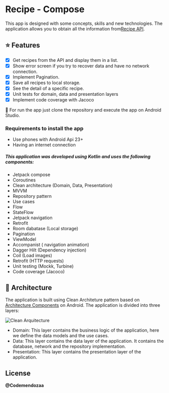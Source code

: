 # Recipe - Compose

This app is designed with some concepts, skills and new technologies. The application allows you to obtain all the information from[Recipe API](https://demo3504668.mockable.io/recipies?page=1).

## :star: Features

- [x] Get recipes from the API and display them in a list.
- [x] Show error screen if you try to recover data and have no network connection.
- [x] Implement Pagination.
- [x] Save all recipes to local storage.
- [x] See the detail of a specific recipe.
- [x] Unit tests for domain, data and presentation layers
- [x] Implement code coverage with Jacoco

:runner: For run the app just clone the repository and execute the app on Android Studio.

### Requirements to install the app
- Use phones with Android Api 23+
- Having an internet connection

##### This application was developed using Kotlin and uses the following components:
- Jetpack compose
- Coroutines
- Clean architecture (Domain, Data, Presentation)
- MVVM
- Repository pattern
- Use cases
- Flow
- StateFlow
- Jetpack navigation
- Retrofit
- Room dabatase (Local storage)
- Pagination
- ViewModel
- Accompanist ( navigation animation)
- Dagger Hilt (Dependency injection)
- Coil (Load images)
- Retrofit (HTTP requests)
- Unit testing (Mockk, Turbine)
- Code coverage (Jacoco)


## :dart: Architecture

The application is built using Clean Architeture pattern based on [Architecture Components](https://developer.android.com/jetpack/guide#recommended-app-arch) on Android. The application is divided into three layers:

![Clean Arquitecture](https://devexperto.com/wp-content/uploads/2018/10/clean-architecture-own-layers.png)

- Domain: This layer contains the business logic of the application, here we define the data models and the use cases.
- Data: This layer contains the data layer of the application. It contains the database, network and the repository implementation.
- Presentation: This layer contains the presentation layer of the application.

## License

**@Codemendozaa**
